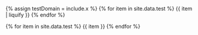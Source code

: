 {% assign testDomain = include.x %}
{% for item in site.data.test %}
{{ item | liquify }}
{% endfor %}

{% for item in site.data.test %}
{{ item }}
{% endfor %}